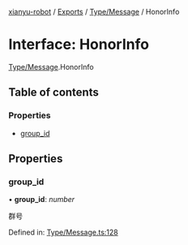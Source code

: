[xianyu-robot](../README.md) / [Exports](../modules.md) / [Type/Message](../modules/type_message.md) / HonorInfo

# Interface: HonorInfo

[Type/Message](../modules/type_message.md).HonorInfo

## Table of contents

### Properties

- [group\_id](type_message.honorinfo.md#group_id)

## Properties

### group\_id

• **group\_id**: *number*

群号

Defined in: [Type/Message.ts:128](https://github.com/blacktunes/xianyu-robot/blob/2c773a6/src/Type/Message.ts#L128)
